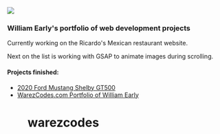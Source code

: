 <img src="https://warezcodes.com/img/warez.png">

<h3>William Early's portfolio of web development projects</h3>

Currently working on the Ricardo's Mexican restaurant website.

Next on the list is working with GSAP to animate images during scrolling.

<h4>Projects finished:</h4>
<ul><li><a href="https://warezcodes.com/GT500">2020 Ford Mustang Shelby GT500</a></li>
  <li><a href="https://warezcodes.com">WarezCodes.com Portfolio of William Early</a></li><ul>













# warezcodes
